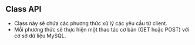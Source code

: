 #

## Class API

- Class này sẽ chứa các phương thức xử lý các yêu cầu từ client.
- Mỗi phương thức sẽ thực hiện một thao tác cơ bản (GET hoặc POST) với cơ sở dữ liệu MySQL.
